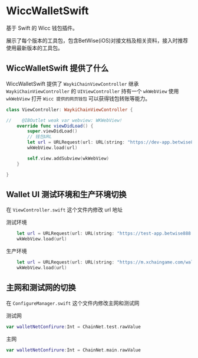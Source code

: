 # WiccWalletSwift

基于 Swift 的 Wicc 钱包插件。

展示了每个版本的工具包，包含BetWise(iOS)对接文档及相关资料，接入时推荐使用最新版本的工具包。

## WiccWalletSwift 提供了什么

WiccWalletSwift 提供了 `WaykiChainViewController` 继承 `WaykiChainViewController` 的 `UIViewController` 持有一个 `wkWebView` 使用 `wkWebView` 打开 `Wicc 提供的网页钱包` 可以获得钱包转账等能力。

```Swift
class ViewController: WaykiChainViewController {

//    @IBOutlet weak var webview: WKWebView!
    override func viewDidLoad() {
        super.viewDidLoad()
        // 钱包URL
        let url = URLRequest(url: URL(string: "https://dev-app.betwise888.com/wallet/index.html#/")!)
        wkWebView.load(url)

        self.view.addSubview(wkWebView)
    }

}
```

## Wallet UI 测试环境和生产环境切换

在 `ViewController.swift` 这个文件内修改 url 地址

测试环境
```swift
    let url = URLRequest(url: URL(string: "https://test-app.betwise888.com/wallet/index.html#/")!)
    wkWebView.load(url)
```

生产环境
```swift
    let url = URLRequest(url: URL(string: "https://m.xchaingame.com/wallet/index.html#/")!)
    wkWebView.load(url)
```

## 主网和测试网的切换

在 `ConfigureManager.swift` 这个文件内修改主网和测试网

测试网
```swift
var walletNetConfirure:Int = ChainNet.test.rawValue
```

主网
```swift
var walletNetConfirure:Int = ChainNet.main.rawValue
```
